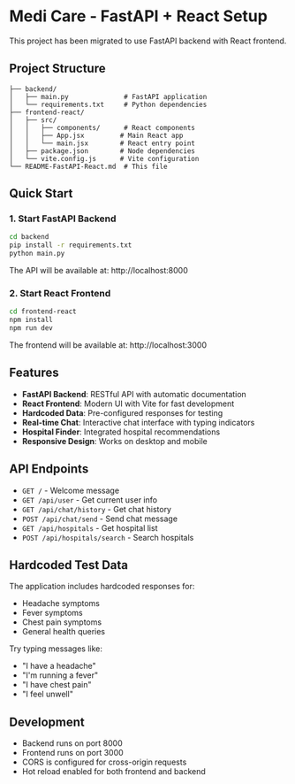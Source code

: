 # Medi Care - FastAPI + React Setup

This project has been migrated to use FastAPI backend with React frontend.

## Project Structure

```
├── backend/
│   ├── main.py              # FastAPI application
│   └── requirements.txt     # Python dependencies
├── frontend-react/
│   ├── src/
│   │   ├── components/      # React components
│   │   ├── App.jsx         # Main React app
│   │   └── main.jsx        # React entry point
│   ├── package.json        # Node dependencies
│   └── vite.config.js      # Vite configuration
└── README-FastAPI-React.md  # This file
```

## Quick Start

### 1. Start FastAPI Backend

```bash
cd backend
pip install -r requirements.txt
python main.py
```

The API will be available at: http://localhost:8000

### 2. Start React Frontend

```bash
cd frontend-react
npm install
npm run dev
```

The frontend will be available at: http://localhost:3000

## Features

- **FastAPI Backend**: RESTful API with automatic documentation
- **React Frontend**: Modern UI with Vite for fast development
- **Hardcoded Data**: Pre-configured responses for testing
- **Real-time Chat**: Interactive chat interface with typing indicators
- **Hospital Finder**: Integrated hospital recommendations
- **Responsive Design**: Works on desktop and mobile

## API Endpoints

- `GET /` - Welcome message
- `GET /api/user` - Get current user info
- `GET /api/chat/history` - Get chat history
- `POST /api/chat/send` - Send chat message
- `GET /api/hospitals` - Get hospital list
- `POST /api/hospitals/search` - Search hospitals

## Hardcoded Test Data

The application includes hardcoded responses for:
- Headache symptoms
- Fever symptoms  
- Chest pain symptoms
- General health queries

Try typing messages like:
- "I have a headache"
- "I'm running a fever"
- "I have chest pain"
- "I feel unwell"

## Development

- Backend runs on port 8000
- Frontend runs on port 3000
- CORS is configured for cross-origin requests
- Hot reload enabled for both frontend and backend
